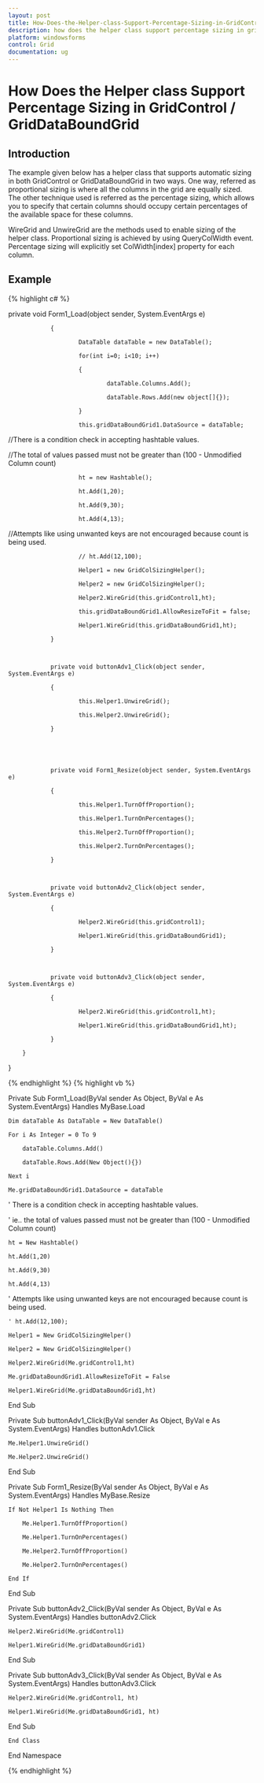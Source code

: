 ```yaml
---
layout: post
title: How-Does-the-Helper-class-Support-Percentage-Sizing-in-GridControl--GridDataBoundGrid | Windows Forms | Syncfusion
description: how does the helper class support percentage sizing in gridcontrol / griddataboundgrid
platform: windowsforms
control: Grid
documentation: ug
---
```


# How Does the Helper class Support Percentage Sizing in GridControl / GridDataBoundGrid

## Introduction

The example given below has a helper class that supports automatic sizing in both GridControl or GridDataBoundGrid in two ways. One way, referred as proportional sizing is where all the columns in the grid are equally sized. The other technique used is referred as the percentage sizing, which allows you to specify that certain columns should occupy certain percentages of the available space for these columns.

WireGrid and UnwireGrid are the methods used to enable sizing of the helper class. Proportional sizing is achieved by using QueryColWidth event. Percentage sizing will explicitly set ColWidth[index] property for each column.

## Example



{% highlight c#  %}

private void Form1_Load(object sender, System.EventArgs e)

                {

                        DataTable dataTable = new DataTable();

                        for(int i=0; i<10; i++)

                        {

                                dataTable.Columns.Add();

                                dataTable.Rows.Add(new object[]{});

                        }

                        this.gridDataBoundGrid1.DataSource = dataTable;





//There is a condition check in accepting hashtable values.

//The total of values passed must not be greater than (100 - Unmodified Column count)

                        ht = new Hashtable();

                        ht.Add(1,20);

                        ht.Add(9,30);

                        ht.Add(4,13);



//Attempts like using unwanted keys are not encouraged because count is being used.

                        // ht.Add(12,100); 

                        Helper1 = new GridColSizingHelper();

                        Helper2 = new GridColSizingHelper();

                        Helper2.WireGrid(this.gridControl1,ht);

                        this.gridDataBoundGrid1.AllowResizeToFit = false;

                        Helper1.WireGrid(this.gridDataBoundGrid1,ht);

                }



                private void buttonAdv1_Click(object sender, System.EventArgs e)

                {

                        this.Helper1.UnwireGrid();

                        this.Helper2.UnwireGrid();

                }





                private void Form1_Resize(object sender, System.EventArgs e)

                {

                        this.Helper1.TurnOffProportion();

                        this.Helper1.TurnOnPercentages();

                        this.Helper2.TurnOffProportion();

                        this.Helper2.TurnOnPercentages();

                }



                private void buttonAdv2_Click(object sender, System.EventArgs e)

                {

                        Helper2.WireGrid(this.gridControl1);

                        Helper1.WireGrid(this.gridDataBoundGrid1);

                }



                private void buttonAdv3_Click(object sender, System.EventArgs e)

                {

                        Helper2.WireGrid(this.gridControl1,ht);

                        Helper1.WireGrid(this.gridDataBoundGrid1,ht);

                }

        }

}


{% endhighlight   %}
{% highlight vb  %}




Private Sub Form1_Load(ByVal sender As Object, ByVal e As System.EventArgs) Handles MyBase.Load

    Dim dataTable As DataTable = New DataTable()

    For i As Integer = 0 To 9

        dataTable.Columns.Add()

        dataTable.Rows.Add(New Object(){})

    Next i

    Me.gridDataBoundGrid1.DataSource = dataTable





' There is a condition check in accepting hashtable values.

' ie.. the total of values passed must not be greater than (100 - Unmodified Column count)

    ht = New Hashtable()

    ht.Add(1,20)

    ht.Add(9,30)

    ht.Add(4,13)



' Attempts like using unwanted keys are not encouraged because count is being used.

    ' ht.Add(12,100); 

    Helper1 = New GridColSizingHelper()

    Helper2 = New GridColSizingHelper()

    Helper2.WireGrid(Me.gridControl1,ht)

    Me.gridDataBoundGrid1.AllowResizeToFit = False

    Helper1.WireGrid(Me.gridDataBoundGrid1,ht)

End Sub



Private Sub buttonAdv1_Click(ByVal sender As Object, ByVal e As System.EventArgs) Handles buttonAdv1.Click

    Me.Helper1.UnwireGrid()

    Me.Helper2.UnwireGrid()

End Sub





Private Sub Form1_Resize(ByVal sender As Object, ByVal e As System.EventArgs) Handles MyBase.Resize

    If Not Helper1 Is Nothing Then

        Me.Helper1.TurnOffProportion()

        Me.Helper1.TurnOnPercentages()

        Me.Helper2.TurnOffProportion()

        Me.Helper2.TurnOnPercentages()

    End If

End Sub



Private Sub buttonAdv2_Click(ByVal sender As Object, ByVal e As System.EventArgs) Handles buttonAdv2.Click

    Helper2.WireGrid(Me.gridControl1)

    Helper1.WireGrid(Me.gridDataBoundGrid1)

End Sub



Private Sub buttonAdv3_Click(ByVal sender As Object, ByVal e As System.EventArgs) Handles buttonAdv3.Click

    Helper2.WireGrid(Me.gridControl1, ht)

    Helper1.WireGrid(Me.gridDataBoundGrid1, ht)

End Sub

    End Class

End Namespace

{% endhighlight   %}

